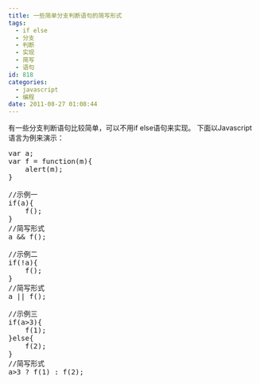 ```yaml
---
title: 一些简单分支判断语句的简写形式
tags:
  - if else
  - 分支
  - 判断
  - 实现
  - 简写
  - 语句
id: 818
categories:
  - javascript
  - 编程
date: 2011-08-27 01:08:44
---
```


有一些分支判断语句比较简单，可以不用if else语句来实现。
下面以Javascript语言为例来演示：

<pre lang='javascript'>
var a;
var f = function(m){
	alert(m);
}

//示例一
if(a){
	f();
}
//简写形式
a && f();

//示例二
if(!a){
	f();
}
//简写形式
a || f();

//示例三
if(a>3){
	f(1);
}else{
	f(2);
}
//简写形式
a>3 ? f(1) : f(2);

</pre>